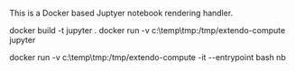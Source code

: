 This is a Docker based Juptyer notebook rendering handler.

docker build -t jupyter . 
docker run -v c:\temp\tmp:/tmp/extendo-compute jupyter

docker run -v c:\temp\tmp:/tmp/extendo-compute -it --entrypoint bash nb